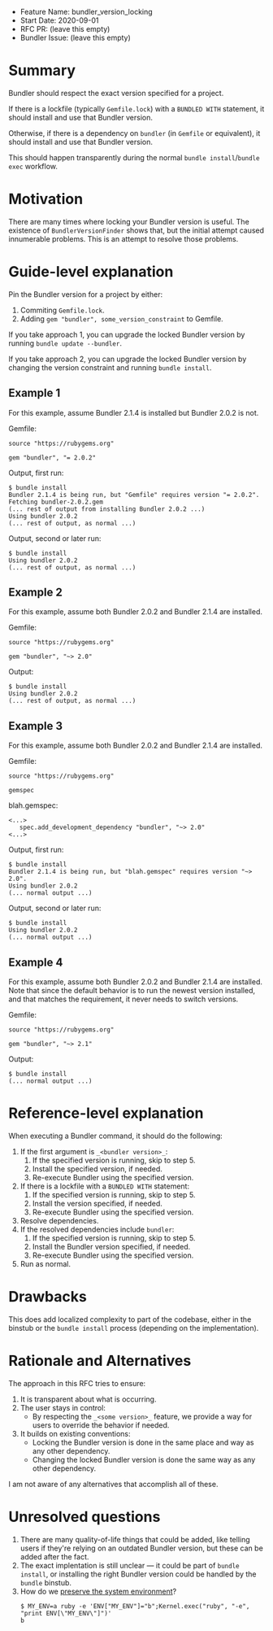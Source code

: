 - Feature Name: bundler_version_locking
- Start Date: 2020-09-01
- RFC PR: (leave this empty)
- Bundler Issue: (leave this empty)

# Summary

Bundler should respect the exact version specified for a project.

If there is a lockfile (typically `Gemfile.lock`) with a `BUNDLED WITH` statement,
it should install and use that Bundler version.

Otherwise, if there is a dependency on `bundler` (in `Gemfile` or equivalent),
it should install and use that Bundler version.

This should happen transparently during the normal `bundle install`/`bundle exec` workflow.

# Motivation

There are many times where locking your Bundler version is useful.
The existence of `BundlerVersionFinder` shows that, but the initial attempt
caused innumerable problems. This is an attempt to resolve those problems.

# Guide-level explanation

Pin the Bundler version for a project by either:

1. Commiting `Gemfile.lock`.
2. Adding `gem "bundler", some_version_constraint` to Gemfile.

If you take approach 1, you can upgrade the locked Bundler version by
running `bundle update --bundler`.

If you take approach 2, you can upgrade the locked Bundler version by
changing the version constraint and running `bundle install`.


## Example 1

For this example, assume Bundler 2.1.4 is installed but Bundler 2.0.2 is not.

Gemfile:

```
source "https://rubygems.org"

gem "bundler", "= 2.0.2"
```

Output, first run:

```
$ bundle install
Bundler 2.1.4 is being run, but "Gemfile" requires version "= 2.0.2".
Fetching bundler-2.0.2.gem
(... rest of output from installing Bundler 2.0.2 ...)
Using bundler 2.0.2
(... rest of output, as normal ...)
```

Output, second or later run:
```
$ bundle install
Using bundler 2.0.2
(... rest of output, as normal ...)
```

## Example 2

For this example, assume both Bundler 2.0.2 and Bundler 2.1.4 are installed.

Gemfile:

```
source "https://rubygems.org"

gem "bundler", "~> 2.0"
```

Output:

```
$ bundle install
Using bundler 2.0.2
(... rest of output, as normal ...)
```

## Example 3

For this example, assume both Bundler 2.0.2 and Bundler 2.1.4 are installed.

Gemfile:

```
source "https://rubygems.org"

gemspec
```

blah.gemspec:

```
<...>
   spec.add_development_dependency "bundler", "~> 2.0"
<...>
```

Output, first run:

```
$ bundle install
Bundler 2.1.4 is being run, but "blah.gemspec" requires version "~> 2.0".
Using bundler 2.0.2
(... normal output ...)
```

Output, second or later run:

```
$ bundle install
Using bundler 2.0.2
(... normal output ...)
```

## Example 4

For this example, assume both Bundler 2.0.2 and Bundler 2.1.4 are installed.
Note that since the default behavior is to run the newest version installed, and that matches the requirement, it never needs to switch versions.

Gemfile:

```
source "https://rubygems.org"

gem "bundler", "~> 2.1"
```

Output:

```
$ bundle install
(... normal output ...)
```

# Reference-level explanation

When executing a Bundler command, it should do the following:

1. If the first argument is `_<bundler version>_`:
    1. If the specified version is running, skip to step 5.
    2. Install the specified version, if needed.
    3. Re-execute Bundler using the specified version.
2. If there is a lockfile with a `BUNDLED WITH` statement:
    1. If the specified version is running, skip to step 5.
    2. Install the version specified, if needed.
    3. Re-execute Bundler using the specified version.
3. Resolve dependencies.
4. If the resolved dependencies include `bundler`:
    1. If the specified version is running, skip to step 5.
    2. Install the Bundler version specified, if needed.
    3. Re-execute Bundler using the specified version.
5. Run as normal.

# Drawbacks

This does add localized complexity to part of the codebase, either in the binstub or the `bundle install` process (depending on the implementation).

# Rationale and Alternatives

The approach in this RFC tries to ensure:

1. It is transparent about what is occurring.
2. The user stays in control:
    - By respecting the `_<some version>_` feature, we provide a way for users to override the behavior if needed.
3. It builds on existing conventions:
    - Locking the Bundler version is done in the same place and way as any other dependency.
    - Changing the locked Bundler version is done the same way as any other dependency.

I am not aware of any alternatives that accomplish all of these.

# Unresolved questions

1. There are many quality-of-life things that could be added, like telling
   users if they're relying on an outdated Bundler version, but these can be
   added after the fact.
2. The exact implentation is still unclear &mdash; it could be part of
   `bundle install`, or installing the right Bundler version could be handled
   by the `bundle` binstub.
3. How do we [preserve the system environment](https://github.com/rubygems/rfcs/pull/29#issuecomment-735416819)?
   ```
   $ MY_ENV=a ruby -e 'ENV["MY_ENV"]="b";Kernel.exec("ruby", "-e", "print ENV[\"MY_ENV\"]")'
   b
   ```
